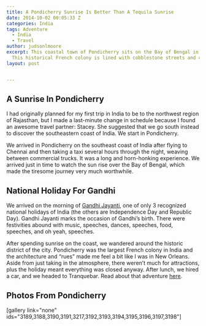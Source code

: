 ```yaml
---
title: A Pondicherry Sunrise Is Better Than A Tequila Sunrise
date: 2014-10-02 00:05:33 Z
categories: India
tags: Adventure
  - India
  - Travel
author: judsonlmoore
excerpt: This coastal town of Pondicherry sits on the Bay of Bengal in southeast India.
  This historical French colony is lined with cobblestone streets and charm.
layout: post


---
```


## A Sunrise In Pondicherry

I had originally planned for my first trip in India to be to the northwest region of Rajasthan, but I made a last-minute change in schedule because I found an awesome travel partner: Stacey. She suggested that we go south instead to discover the southeastern coast of India. We start in Pondicherry.

We arrived in Pondicherry on the southeast coast of India after flying to Chennai and then taking a taxi several hours through the night, weaving between commercial trucks. It was a long and horn-honking experience. We arrived just in time to watch the sun rise over the Bay of Bengal, which made the tiresome journey very much worthwhile.

## National Holiday For Gandhi

We arrived on the morning of [Gandhi Jayanti](http://en.wikipedia.org/wiki/Gandhi_Jayanti), one of only 3 recognized national holidays of India (the others are Independence Day and Republic Day). Gandhi Jayanti marks the occasion of Gandhi’s birth. There were festivities abound with music, speeches, dances, speeches, food, speeches, and oh yeah, speeches.

After spending sunrise on the coast, we wandered around the historic district of the city. Pondicherry was the largest French colony in India and the architecture and “rues” made me feel a bit like I was in New Orleans. Aside from just taking in the atmosphere, there weren’t much for attractions, plus the holiday meant everything was closed anyway. After lunch, we hired a car, and we headed to Tranquebar. Read about that adventure [here](https://www.judsonlmoore.com/tranquebar).

## Photos From Pondicherry

[gallery link="none" ids="3189,3188,3190,3191,3217,3192,3193,3194,3195,3196,3197,3198"]
